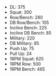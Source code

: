 * DL: 375
*  Squat: 300
*  Row/Bench: 280
*  DB Row/Bench: 105
*  Incline Bench: 225
*  Incline DB Bench: 85
*  Military: 220
*  DB Military: 85
*  Push Up: 75
*  Pull Up: 24
*  1RPM Squat: 625
*  1RPM Row: 500
*  1RPM Bench: 465
